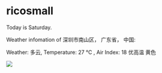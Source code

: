 # ricosmall

Today is Saturday.

Weather infomation of 深圳市南山区， 广东省， 中国: 

Weather: 多云, Temperature: 27 ℃ , Air Index: 18 优高温 黄色

<img src="https://github-readme-stats.vercel.app/api?username=ricosmall&show_icons=true" />
